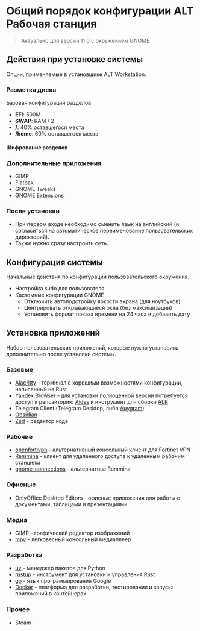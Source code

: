 # Общий порядок конфигурации ALT Рабочая станция

> Актуально для версии 11.0 с окружением GNOME

## Действия при установке системы
Опции, применяемые в установщике ALT Workstation.

### Разметка диска
Базовая конфигурация разделов:
* **EFI**: 500M
* **SWAP**: RAM / 2
* **/**: 40% оставшегося места
* **/home**: 60% оставшегося места

#### Шифрование разделов

### Дополнительные приложения
* GIMP
* Flatpak
* GNOME Tweaks
* GNOME Extensions

### После установки
* При первом входе необходимо сменить язык на английский (и согласиться на автоматическое переименование пользовательских директорий).
* Также нужно сразу настроить сеть.

## Конфигурация системы
Начальные действия по конфигурации пользовательского окружения.
* Настройка sudo для пользователя
* Кастомные конфигурации GNOME
  * Отключить автоподстройку яркости экрана (для ноутбуков)
  * Центрировать открывающиеся окна (без максимизации)
  * Установить формат показа времени на 24 часа и добавить дату

## Установка приложений
Набор пользовательских приложений, которые нужно установить дополнительно после установки системы.

### Базовые
* [Alacritty](https://github.com/alacritty/alacritty) - терминал с хорошими возможностями конфигурации, написанный на Rust
* Yandex Browser - для установки полноценной версии потребуется доступ к репозиторию [Aides](https://altlinux.space/aides-pkgs) и инструмент для сборки [ALR](https://gitea.plemya-x.ru/Plemya-x/ALR)
* Telegram Client (Telegram Desktop, либо [Auygram](https://github.com/AyuGram/AyuGramDesktop))
* [Obsidian](https://obsidian.md/)
* [Zed](https://zed.sh/) - редактор кода

### Рабочие
* [openfortivpn](https://github.com/adrienverge/openfortivpn) - альтернативный консольный клиент для Fortinet VPN
* [Remmina](https://remmina.org/) - клиент для удаленного доступа к удаленным рабочим станциям
* [gnome-connections](https://gitlab.gnome.org/GNOME/gnome-connections) - альтернатива Remmina

### Офисные
* OnlyOffice Desktop Editors - офисные приложения для работы с документами, таблицами и презентациями

### Медиа
* GIMP - графический редактор изображений
* [mpv](https://mpv.io/) - легковесный консольный медиаплеер

### Разработка
* [uv](https://uv.sh/) - менеджер пакетов для Python
* [rustup](https://rustup.rs/) - инструмент для установки и управления Rust
* [go](https://golang.org/) - язык программирования Google
* [Docker](https://www.docker.com/) - платформа для разработки, тестирования и запуска приложений в контейнерах


### Прочее
* Steam
